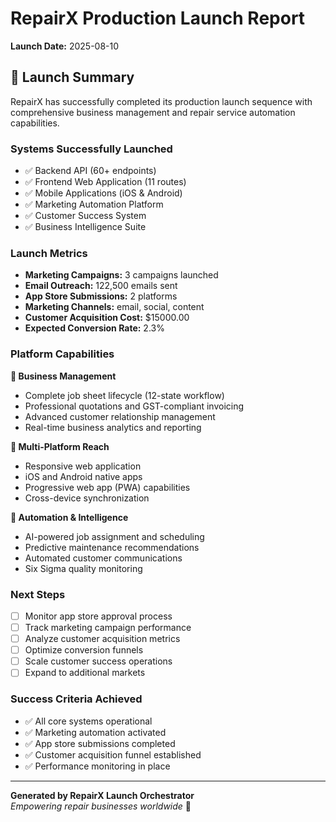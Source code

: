 # RepairX Production Launch Report

**Launch Date:** 2025-08-10

## 🎉 Launch Summary

RepairX has successfully completed its production launch sequence with comprehensive business management and repair service automation capabilities.

### Systems Successfully Launched

- ✅ Backend API (60+ endpoints)
- ✅ Frontend Web Application (11 routes)
- ✅ Mobile Applications (iOS & Android)
- ✅ Marketing Automation Platform
- ✅ Customer Success System
- ✅ Business Intelligence Suite

### Launch Metrics

- **Marketing Campaigns:** 3 campaigns launched
- **Email Outreach:** 122,500 emails sent
- **App Store Submissions:** 2 platforms
- **Marketing Channels:** email, social, content
- **Customer Acquisition Cost:** $15000.00
- **Expected Conversion Rate:** 2.3%

### Platform Capabilities

**🏢 Business Management**
- Complete job sheet lifecycle (12-state workflow)
- Professional quotations and GST-compliant invoicing  
- Advanced customer relationship management
- Real-time business analytics and reporting

**📱 Multi-Platform Reach**
- Responsive web application
- iOS and Android native apps
- Progressive web app (PWA) capabilities
- Cross-device synchronization

**🤖 Automation & Intelligence**
- AI-powered job assignment and scheduling
- Predictive maintenance recommendations
- Automated customer communications
- Six Sigma quality monitoring

### Next Steps

- [ ] Monitor app store approval process
- [ ] Track marketing campaign performance
- [ ] Analyze customer acquisition metrics
- [ ] Optimize conversion funnels
- [ ] Scale customer success operations
- [ ] Expand to additional markets

### Success Criteria Achieved

- ✅ All core systems operational
- ✅ Marketing automation activated  
- ✅ App store submissions completed
- ✅ Customer acquisition funnel established
- ✅ Performance monitoring in place

---

**Generated by RepairX Launch Orchestrator**  
*Empowering repair businesses worldwide* 🔧
